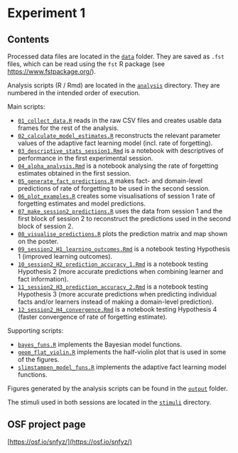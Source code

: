 # Experiment 1

## Contents

Processed data files are located in the [`data`](data) folder.
They are saved as `.fst` files, which can be read using the `fst` R package (see https://www.fstpackage.org/).

Analysis scripts (R / Rmd) are located in the [`analysis`](analysis) directory.
They are numbered in the intended order of execution.

Main scripts:
- [`01_collect_data.R`](analysis/01_collect_data.R) reads in the raw CSV files and creates usable data frames for the rest of the analysis.
- [`02_calculate_model_estimates.R`](analysis/02_calculate_model_estimates.R) reconstructs the relevant parameter values of the adaptive fact learning model (incl. rate of forgetting).
- [`03_descriptive_stats_session1.Rmd`](analysis/03_descriptive_stats_session1.Rmd) is a notebook with descriptives of performance in the first experimental session.
- [`04_alpha_analysis.Rmd`](analysis/04_alpha_analysis.Rmd) is a notebook analysing the rate of forgetting estimates obtained in the first session.
- [`05_generate_fact_predictions.R`](analysis/05_generate_fact_predictions.R) makes fact- and domain-level predictions of rate of forgetting to be used in the second session.
- [`06_plot_examples.R`](analysis/06_plot_examples.R) creates some visualisations of session 1 rate of forgetting estimates and model predictions.
- [`07_make_session2_predictions.R`](analysis/07_make_session2_predictions.R) uses the data from session 1 and the first block of session 2 to reconstruct the predictions used in the second block of session 2.
- [`08_visualise_predictions.R`](analysis/08_visualise_predictions.R) plots the prediction matrix and map shown on the poster.
- [`09_session2_H1_learning_outcomes.Rmd`](analysis/09_session2_H1_learning_outcomes.Rmd) is a notebook testing Hypothesis 1 (improved learning outcomes).
- [`10_session2_H2_prediction_accuracy_1.Rmd`](analysis/10_session2_H2_prediction_accuracy_1.Rmd) is a notebook testing Hypothesis 2 (more accurate predictions when combining learner and fact information).
- [`11_session2_H3_prediction_accuracy_2.Rmd`](analysis/11_session2_H3_prediction_accuracy_2.Rmd) is a notebook testing Hypothesis 3 (more accurate predictions when predicting individual facts and/or learners instead of making a domain-level prediction).
- [`12_session2_H4_convergence.Rmd`](analysis/12_session2_H4_convergence.Rmd) is a notebook testing Hypothesis 4 (faster convergence of rate of forgetting estimate).

Supporting scripts:
- [`bayes_funs.R`](analysis/bayes_funs.R) implements the Bayesian model functions.
- [`geom_flat_violin.R`](analysis/geom_flat_violin.R) implements the half-violin plot that is used in some of the figures.
- [`slimstampen_model_funs.R`](analysis/slimstampen_model_funs.R) implements the adaptive fact learning model functions.
  

Figures generated by the analysis scripts can be found in the [`output`](output) folder.

The stimuli used in both sessions are located in the [`stimuli`](stimuli) directory.

## OSF project page
[https://osf.io/snfyz/](https://osf.io/snfyz/)